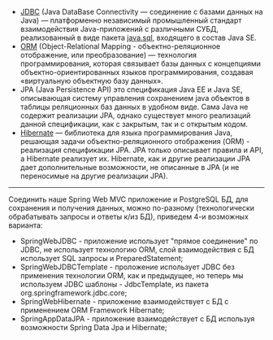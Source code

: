 - [JDBC](https://ru.wikipedia.org/wiki/Java_Database_Connectivity) (Java DataBase Connectivity — соединение с базами данных на Java) — платформенно независимый промышленный 
стандарт взаимодействия Java-приложений с различными СУБД, реализованный в виде пакета [java.sql](https://docs.oracle.com/javase/8/docs/api/java/sql/package-summary.html), входящего в состав Java SE.
- [ORM](https://ru.wikipedia.org/wiki/ORM) (Object-Relational Mapping - объектно-реляционное отображение, или преобразование) — технология программирования, 
которая связывает базы данных с концепциями объектно-ориентированных языков программирования, создавая «виртуальную объектную 
базу данных».
- JPA (Java Persistence API) это спецификация Java EE и Java SE, описывающая систему управления сохранением java объектов 
в таблицы реляционных баз данных в удобном виде. Сама Java не содержит реализации JPA, однако существует много реализаций 
данной спецификации, как с закрытым, так и с открытым кодом.
- [Hibernate](https://hibernate.org/orm/) — библиотека для языка программирования Java, решающая задачи объектно-реляционного отображения (ORM) - 
реализация спецификации JPA. JPA только описывает правила и API, а Hibernate реализует их. Hibernate, как и другие 
реализации JPA дает дополнительные возможности, не описанные в JPA (и не переносимые на другие реализации JPA).
________________________________________________________________________________________________________________________

Соединить наше Spring Web MVC приложение и PostgreSQL БД, для сохранения и получения данных, можно по-разному (технологически обрабатывать запросы и ответы к/из БД), приведем 4-и возможных варианта:
- SpringWebJDBC - приложение использует "прямое соединение" по JDBC, не использует технологию ORM, слой взаимодействия с БД использует SQL запросы и PreparedStatement;
- SpringWebJDBCTemplate - проложение использует JDBC без применения технологии ORM, как и предыдущее, но теперь мы используем JDBC шаблоны - JdbcTemplate, из пакета org.springframework.jdbc.core;
- SpringWebHibernate - приложение взаимодействует с БД с применением ORM Framework Hibernate;
- SpringAppDataJPA - приложение взаимодействует с БД используя возможности Spring Data Jpa и Hibernate;  